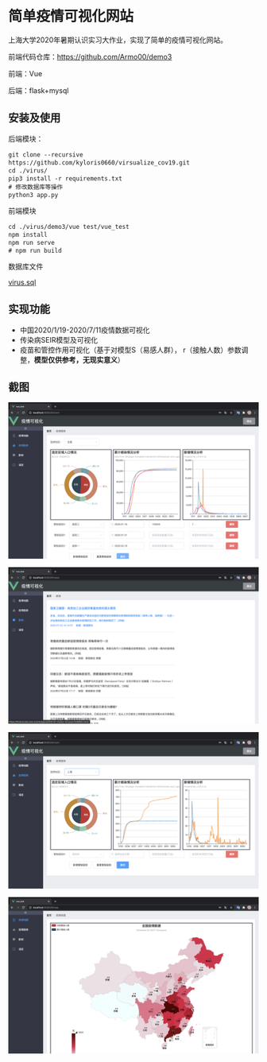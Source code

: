 # 简单疫情可视化网站

上海大学2020年暑期认识实习大作业，实现了简单的疫情可视化网站。

前端代码仓库：https://github.com/Armo00/demo3

前端：Vue 

后端：flask+mysql

## 安装及使用

后端模块：

```shell
git clone --recursive https://github.com/kyloris0660/virsualize_cov19.git
cd ./virus/
pip3 install -r requirements.txt
# 修改数据库等操作
python3 app.py
```

前端模块

```shell
cd ./virus/demo3/vue test/vue_test
npm install
npm run serve
# npm run build
```

数据库文件

[virus.sql](virus.sql)

## 实现功能

* 中国2020/1/19-2020/7/11疫情数据可视化
* 传染病SEIR模型及可视化
* 疫苗和管控作用可视化（基于对模型S（易感人群）， r（接触人数）参数调整，**模型仅供参考，无现实意义**）

## 截图

![image](https://raw.githubusercontent.com/kyloris0660/virsualize_cov19/master/screenshots/000.png)

![image](https://raw.githubusercontent.com/kyloris0660/virsualize_cov19/master/screenshots/001.png)

![image](https://raw.githubusercontent.com/kyloris0660/virsualize_cov19/master/screenshots/002.png)

![image](https://raw.githubusercontent.com/kyloris0660/virsualize_cov19/master/screenshots/003.png)
